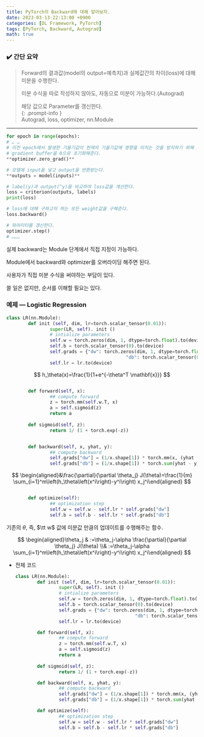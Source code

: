 ```yaml
---
title: PyTorch의 Backward에 대해 알아보자.
date: 2023-03-13-22:13:00 +0900
categories: [DL Framework, PyTorch]
tags: [PyTorch, Backward, Autograd]
math: true
---
```


### ✔️ 간단 요약
> Forward의 결과값(model의 output=예측치)과 실제값간의 차이(loss)에 대해 미분을 수행한다.
> 
> 미분 수식을 따로 작성하지 않아도, 자동으로 미분이 가능하다.(Autograd)
> 
> 해당 값으로 Parameter를 갱신한다.  
{: .prompt-info }  
> Autograd, loss, optimizer, nn.Module  
---

```python
for epoch in range(epochs):
# … …
# 이전 epoch에서 발생한 기울기값이 현재의 기울기값에 영향을 미치는 것을 방지하기 위해
# gradient buffer을 0으로 초기화해준다.
**optimizer.zero_grad()**

# 모델에 input을 넣고 output을 반환받는다.
**outputs = model(inputs)**

# label(y)과 output(^y)을 비교하여 loss값을 계산한다.
loss = criterion(outputs, labels) 
print(loss)

# loss에 대해 구하고자 하는 모든 weight값을 구해준다.
loss.backward()

# 파라미터를 갱신한다.
optimizer.step()
# ………
```

실제 backward는 Module 단계에서 직접 지정이 가능하다.

Module에서 backward와 optimizer를 오버라이딩 해주면 된다.

사용자가 직접 미분 수식을 써야하는 부담이 있다.

쓸 일은 없지만, 순서를 이해할 필요는 있다.

### 예제 — Logistic Regression

```python
class LR(nn.Module):
		def init (self, dim, lr=torch.scalar_tensor(0.01)):
				super(LR, self). init () 
				# intialize parameters
				self.w = torch.zeros(dim, 1, dtype=torch.float).to(device)
				self.b = torch.scalar_tensor(0).to(device)
				self.grads = {"dw": torch.zeros(dim, 1, dtype=torch.float).to(device), 
											"db": torch.scalar_tensor(0).to(device)}
				self.lr = lr.to(device)
```

$$
h_\theta(x)=\frac{1}{1+e^{-\theta^T \mathbf{x}}}
$$

```python

		def forward(self, x): 
				## compute forward
				z = torch.mm(self.w.T, x) 
				a = self.sigmoid(z) 
				return a
		
		def sigmoid(self, z):
				return 1/ (1 + torch.exp(-z))

```

```python

		def backward(self, x, yhat, y): 
				## compute backward
				self.grads["dw"] = (1/x.shape[1]) * torch.mm(x, (yhat - y).T) 
				self.grads["db"] = (1/x.shape[1]) * torch.sum(yhat - y)

```

$$
\begin{aligned}&\frac{\partial}{\partial \theta_j} J(\theta)=\frac{1}{m} \sum_{i=1}^m\left(h_\theta\left(x^i\right)-y^i\right) x_j^i\end{aligned}
$$

```python

		def optimize(self):
				## optimization step
				self.w = self.w - self.lr * self.grads["dw"]
				self.b = self.b - self.lr * self.grads["db"]
```

기존의 $\theta$, 즉, $\tt w$ 값에 미분값 만큼의 업데이트를 수행해주는 함수. 

$$
\begin{aligned}\theta_j & :=\theta_j-\alpha \frac{\partial}{\partial \theta_j} J(\theta) \\& :=\theta_j-\alpha \sum_{i=1}^m\left(h_\theta\left(x^i\right)-y^i\right) x_j^i\end{aligned}
$$

- 전체 코드
    
    ```python
    class LR(nn.Module):
    		def init (self, dim, lr=torch.scalar_tensor(0.01)):
    				super(LR, self). init () 
    				# intialize parameters
    				self.w = torch.zeros(dim, 1, dtype=torch.float).to(device)
    				self.b = torch.scalar_tensor(0).to(device)
    				self.grads = {"dw": torch.zeros(dim, 1, dtype=torch.float).to(device), 
    											"db": torch.scalar_tensor(0).to(device)}
    				self.lr = lr.to(device)
    
    		def forward(self, x): 
    				## compute forward
    				z = torch.mm(self.w.T, x) 
    				a = self.sigmoid(z) 
    				return a
    		
    		def sigmoid(self, z):
    				return 1/ (1 + torch.exp(-z))
    
    		def backward(self, x, yhat, y): 
    				## compute backward
    				self.grads["dw"] = (1/x.shape[1]) * torch.mm(x, (yhat - y).T) 
    				self.grads["db"] = (1/x.shape[1]) * torch.sum(yhat - y)
    
    		def optimize(self):
    				## optimization step
    				self.w = self.w - self.lr * self.grads["dw"]
    				self.b = self.b - self.lr * self.grads["db"]
    ```